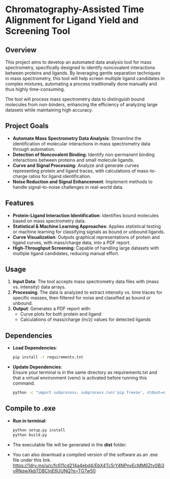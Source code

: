 # Chromatography-Assisted Time Alignment for Ligand Yield and Screening Tool

## Overview
This project aims to develop an automated data analysis tool for mass spectrometry, specifically designed to identify noncovalent interactions between proteins and ligands. By leveraging gentle separation techniques in mass spectrometry, this tool will help screen multiple ligand candidates in complex mixtures, automating a process traditionally done manually and thus highly time-consuming.

The tool will process mass spectrometry data to distinguish bound molecules from non-binders, enhancing the efficiency of analyzing large datasets while maintaining high accuracy.

## Project Goals
- **Automate Mass Spectrometry Data Analysis**: Streamline the identification of molecular interactions in mass spectrometry data through automation.
- **Detection of Noncovalent Binding**: Identify non-permanent binding interactions between proteins and small molecule ligands.
- **Curve and Signal Processing**: Analyze and generate curves representing protein and ligand traces, with calculations of mass-to-charge ratios for ligand identification.
- **Noise Reduction and Signal Enhancement**: Implement methods to handle signal-to-noise challenges in real-world data.

## Features
- **Protein-Ligand Interaction Identification**: Identifies bound molecules based on mass spectrometry data.
- **Statistical & Machine Learning Approaches**: Applies statistical testing or machine learning for classifying signals as bound or unbound ligands.
- **Curve Visualization**: Outputs graphical representations of protein and ligand curves, with mass/charge data, into a PDF report.
- **High-Throughput Screening**: Capable of handling large datasets with multiple ligand candidates, reducing manual effort.

## Usage
1. **Input Data**: The tool accepts mass spectrometry data files with (mass vs. intensity) data arrays.
2. **Processing**: The data is analyzed to extract intensity vs. time traces for specific masses, then filtered for noise and classified as bound or unbound.
3. **Output**: Generates a PDF report with:
   - Curve plots for both protein and ligand
   - Calculations of mass/charge (m/z) values for detected ligands

## Dependencies
- **Load Dependencies**:
  ```bash
  pip install -r requirements.txt
  ```
- **Update Dependencies**: \
  Ensure your terminal is in the same directory as requirements.txt and that a virtual environment (venv) is activated before running this command.
  ```bash
  python -c "import subprocess; subprocess.run('pip freeze', stdout=open('requirements.txt', 'w', encoding='utf-8'))"
  ```

## Compile to .exe
- **Run in terminal**:
  ```bash
  python setup.py install
  python build.py
    ```
- The executable file will be generated in the **dist** folder.

- You can also download a compiled version of the software as an .exe file under this link.
https://1drv.ms/u/c/fc611cd214a4ebd4/EbX4Tc5rY4NPnvEcMM6Ztv0Bi3vRNqwXkbTDBClnE6UUNQ?e=TG7w50
